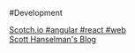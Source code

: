 #Development

[Scotch.io #angular #react #web](http://www.scotch.io)  
[Scott Hanselman's Blog](http://www.hanselman.com)
